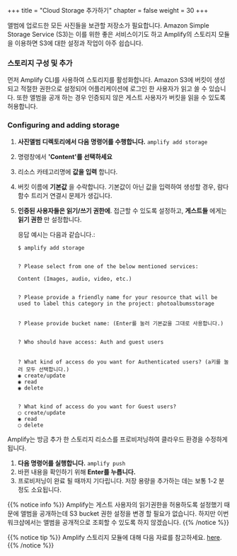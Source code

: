 +++
title = "Cloud Storage 추가하기"
chapter = false
weight = 30
+++

앨범에 업로드한 모든 사진들을 보관할 저장소가 필요합니다. Amazon Simple Storage Service (S3)는 이를 위한 좋은 서비스이기도 하고 Amplify의 스토리지 모듈을 이용하면 S3에 대한 설정과 작업이 아주 쉽습니다.

### 스토리지 구성 및 추가

 먼저 Amplify CLI를 사용하여 스토리지를 활성화합니다. Amazon S3에 버킷이 생성되고 적절한 권한으로 설정되어 어플리케이션에 로그인 한 사용자가 읽고 쓸 수 있습니다. 또한 앨범을 공개 하는 경우 인증되지 않은 게스트 사용자가 버킷을 읽을 수 있도록 허용합니다.

### Configuring and adding storage

1. **사진앨범 디렉토리에서 다음 명령어를 수행합니다.** `amplify add storage`

2. 명령창에서 **'Content'를 선택하세요**

3. 리소스 카테고리명에 **값을 입력** 합니다.

4. 버킷 이름에 **기본값** 을 수락합니다. 기본값이 아닌 값을 입력하여 생성할 경우, 람다함수 트리거 연결시 문제가 생깁니다.

5. **인증된 사용자들은 읽기/쓰기 권한에**. 접근할 수 있도록 설정하고, **게스트들** 에게는 **읽기 권한** 만 설정합니다.

    응답 예시는 다음과 같습니다.:

    ```text
    $ amplify add storage


    ? Please select from one of the below mentioned services:
    
    Content (Images, audio, video, etc.)


    ? Please provide a friendly name for your resource that will be used to label this category in the project: photoalbumsstorage


    ? Please provide bucket name: (Enter를 눌러 기본값을 그대로 사용합니다.)


    ? Who should have access: Auth and guest users


    ? What kind of access do you want for Authenticated users? (a키를 눌러 모두 선택합니다.)
    ◉ create/update
    ◉ read
    ◉ delete


    ? What kind of access do you want for Guest users? 
    ◯ create/update
    ◉ read
    ◯ delete
    ```


Amplify는 방금 추가 한 스토리지 리소스를 프로비저닝하여 클라우드 환경을 수정하게 됩니다.

1. **다음 명령어를 실행합니다.** `amplify push` 
2. 바뀐 내용을 확인하기 위해 **Enter를 누릅니다.** 
3. 프로비저닝이 완료 될 때까지 기다립니다. 저장 용량을 추가하는 데는 보통 1-2 분 정도 소요됩니다.

{{% notice info %}}
Amplify는 게스트 사용자의 읽기권한을 허용하도록 설정했기 때문에 앨범을 공개하는데 S3 bucket 권한 설정을 변경 할 필요가 없습니다. 하지만 이번 워크샵에서는 앨범을 공개적으로 조회할 수 있도록 하지 않겠습니다.
{{% /notice %}}

{{% notice tip %}}
Amplify 스토리지 모듈에 대해 다음 자료를 참고하세요. [here](https://aws-amplify.github.io/amplify-js/media/storage_guide).
{{% /notice %}}
